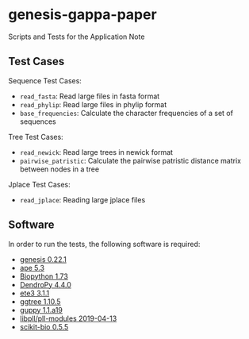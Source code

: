# genesis-gappa-paper
Scripts and Tests for the Application Note

## Test Cases

Sequence Test Cases:

 - `read_fasta`: Read large files in fasta format
 - `read_phylip`: Read large files in phylip format
 - `base_frequencies`: Calculate the character frequencies of a set of sequences
 
Tree Test Cases:

 - `read_newick`: Read large trees in newick format
 - `pairwise_patristic`: Calculate the pairwise patristic distance matrix between nodes in a tree

Jplace Test Cases:

 - `read_jplace`: Reading large jplace files

## Software

In order to run the tests, the following software is required:

 - [genesis 0.22.1](https://github.com/lczech/genesis)
 - [ape 5.3](https://cran.r-project.org/web/packages/ape/index.html)
 - [Biopython 1.73](https://biopython.org/)
 - [DendroPy 4.4.0](https://dendropy.org/)
 - [ete3 3.1.1](http://etetoolkit.org/)
 - [ggtree 1.10.5](https://github.com/GuangchuangYu/ggtree)
 - [guppy 1.1.a19](http://matsen.github.io/pplacer/generated_rst/guppy.html)
 - [libpll/pll-modules 2019-04-13](https://github.com/ddarriba/pll-modules)
 - [scikit-bio 0.5.5](http://scikit-bio.org/)
